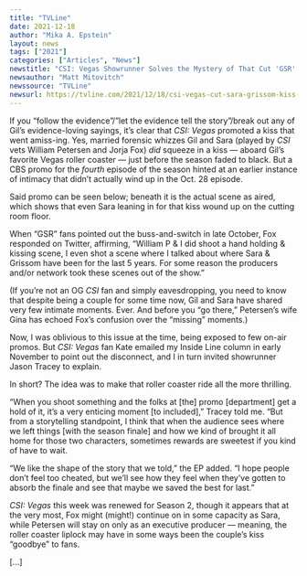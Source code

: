 ```yaml
---
title: "TVLine"
date: 2021-12-18
author: "Mika A. Epstein"
layout: news
tags: ["2021"]
categories: ["Articles", "News"]
newstitle: "CSI: Vegas Showrunner Solves the Mystery of That Cut 'GSR' Kiss"
newsauthor: "Matt Mitovitch"
newssource: "TVLine"
newsurl: https://tvline.com/2021/12/18/csi-vegas-cut-sara-grissom-kiss-1x04/s
---
```


If you “follow the evidence”/”let the evidence tell the story”/break out any of Gil’s evidence-loving sayings, it’s clear that _CSI: Vegas_ promoted a kiss that went amiss-ing.
Yes, married forensic whizzes Gil and Sara (played by _CSI_ vets William Petersen and Jorja Fox) _did_ squeeze in a kiss — aboard Gil’s favorite Vegas roller coaster — just before the season faded to black. But a CBS promo for the _fourth_ episode of the season hinted at an earlier instance of intimacy that didn’t actually wind up in the Oct. 28 episode.

Said promo can be seen below; beneath it is the actual scene as aired, which shows that even Sara leaning in for that kiss wound up on the cutting room floor.

When “GSR” fans pointed out the buss-and-switch in late October, Fox responded on Twitter, affirming, “William P & I did shoot a hand holding & kissing scene, I even shot a scene where I talked about where Sara & Grissom have been for the last 5 years. For some reason the producers and/or network took these scenes out of the show.”

(If you’re not an OG _CSI_ fan and simply eavesdropping, you need to know that despite being a couple for some time now, Gil and Sara have shared very few intimate moments. Ever. And before you “go there,” Petersen’s wife Gina has echoed Fox’s confusion over the “missing” moments.)

Now, I was oblivious to this issue at the time, being exposed to few on-air promos. But _CSI: Vegas_ fan Kate emailed my Inside Line column in early November to point out the disconnect, and I in turn invited showrunner Jason Tracey to explain.

In short? The idea was to make that roller coaster ride all the more thrilling.

“When you shoot something and the folks at [the] promo [department] get a hold of it, it’s a very enticing moment [to included],” Tracey told me. “But from a storytelling standpoint, I think that when the audience sees where we left things [with the season finale] and how we kind of brought it all home for those two characters, sometimes rewards are sweetest if you kind of have to wait.

“We like the shape of the story that we told,” the EP added. “I hope people don’t feel too cheated, but we’ll see how they feel when they’ve gotten to absorb the finale and see that maybe we saved the best for last.”

_CSI: Vegas_ this week was renewed for Season 2, though it appears that at the very most, Fox might (might!) continue on in some capacity as Sara, while Petersen will stay on only as an executive producer — meaning, the roller coaster liplock may have in some ways been the couple’s kiss “goodbye” to fans.

[...]